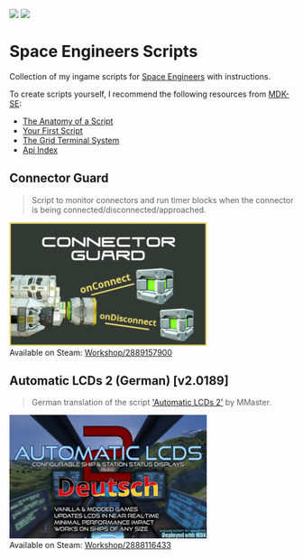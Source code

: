 [![](https://img.shields.io/badge/Language-C%23-informational)](https://learn.microsoft.com/en-us/dotnet/csharp/)
[![](https://img.shields.io/github/license/Ich73/SpaceEngineers-Scripts?label=License)](/LICENSE)
# Space Engineers Scripts
Collection of my ingame scripts for [Space Engineers](https://www.spaceengineersgame.com/) with instructions.

To create scripts yourself, I recommend the following resources from [MDK-SE](https://github.com/malware-dev/MDK-SE):
  * [The Anatomy of a Script](https://github.com/malware-dev/MDK-SE/wiki/The-Anatomy-of-a-Script#the-general-section-even-if-you-dont-use-mdk)
  * [Your First Script](https://github.com/malware-dev/MDK-SE/wiki/Your-First-Script)
  * [The Grid Terminal System](https://github.com/malware-dev/MDK-SE/wiki/The-Grid-Terminal-System)
  * [Api Index](https://github.com/malware-dev/MDK-SE/wiki/Api-Index)

## Connector Guard
> Script to monitor connectors and run timer blocks when the connector is being connected/disconnected/approached.

<a href="/Connector Guard"><img src="/Connector Guard/thumb.png" alt="Connector Guard" width="350px"></img></a>  
Available on Steam: [Workshop/2889157900](https://steamcommunity.com/sharedfiles/filedetails/?id=2889157900)


## Automatic LCDs 2 (German) [v2.0189]
> German translation of the script ['Automatic LCDs 2'](https://steamcommunity.com/sharedfiles/filedetails/?id=822950976) by MMaster.

<a href="/Automatic LCDs 2 (German) [v2.0189]"><img src="/Automatic LCDs 2 (German) [v2.0189]/thumb.png" alt="Connector Guard" width="350px"></img></a>  
Available on Steam: [Workshop/2888116433](https://steamcommunity.com/sharedfiles/filedetails/?id=2888116433)
